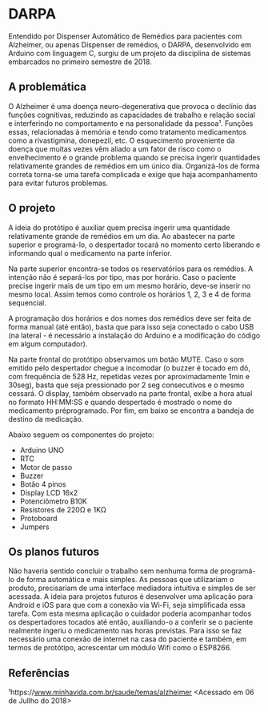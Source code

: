 # DARPA
Entendido por Dispenser Automático de Remédios para pacientes com Alzheimer, ou apenas Dispenser de remédios, o DARPA, desenvolvido em Arduino com linguagem C, surgiu de um projeto da disciplina de sistemas embarcados no primeiro semestre de 2018. 

## A problemática
O Alzheimer é uma doença neuro-degenerativa que provoca o declínio das funções cognitivas, reduzindo as capacidades de trabalho e relação social e interferindo no comportamento e na personalidade da pessoa¹. Funções essas, relacionadas à memória e tendo como tratamento medicamentos como a rivastigmina, donepezil, etc. O esquecimento proveniente da doença que muitas vezes vêm aliado a um fator de risco como o envelhecimento é o grande problema quando se precisa ingerir quantidades relativamente grandes de remédios em um único dia. Organizá-los de forma correta torna-se uma tarefa complicada e exige que haja acompanhamento para evitar futuros problemas.

## O projeto
A ideia do protótipo é auxiliar quem precisa ingerir uma quantidade relativamente grande de remédios em um dia. Ao abastecer na parte superior e programá-lo, o despertador tocará no momento certo liberando e informando qual o medicamento na parte inferior. 

Na parte superior encontra-se todos os reservatórios para os remédios. A intenção não é separá-los por tipo, mas por horário. Caso o paciente precise ingerir mais de um tipo em um mesmo horário, deve-se inserir no mesmo local. Assim temos como controle os horários 1, 2, 3 e 4 de forma sequencial.

A programação dos horários e dos nomes dos remédios deve ser feita de forma manual (até então), basta que para isso seja conectado o cabo USB (na lateral - é necessário a instalação do Arduino e a modificação do código em algum computador).

Na parte frontal do protótipo observamos um botão MUTE. Caso o som emitido pelo despertador chegue a incomodar (o buzzer é tocado em dó, com frequência de 528 Hz, repetidas vezes por aproximadamente 1min e 30seg), basta que seja pressionado por 2 seg consecutivos e o mesmo cessará. O display, também observado na parte frontal, exibe a hora atual no formato HH:MM:SS e quando despertado é mostrado o nome do medicamento préprogramado. Por fim, em baixo se encontra a bandeja de destino da medicação.

Abaixo seguem os componentes do projeto:
* Arduino UNO
* RTC
* Motor de passo
* Buzzer
* Botão 4 pinos
* Display LCD 16x2
* Potenciômetro B10K
* Resistores de 220Ω e 1KΩ
* Protoboard
* Jumpers

## Os planos futuros
Não haveria sentido concluir o trabalho sem nenhuma forma de programá-lo de forma automática e mais simples. As pessoas que utilizariam o produto, precisariam de uma interface mediadora intuitiva e simples de ser acessada. A ideia para projetos futuros é desenvolver uma aplicação para Android e iOS para que com a conexão via Wi-Fi, seja simplificada essa tarefa. Com esta mesma aplicação o cuidador poderia acompanhar todos os despertadores tocados até então, auxiliando-o a conferir se o paciente realmente ingeriu o medicamento nas horas previstas. Para isso se faz necessário uma conexão de internet na casa do paciente e também, em termos de protótipo, acrescentar um módulo Wifi como o ESP8266.

## Referências
¹https://www.minhavida.com.br/saude/temas/alzheimer <Acessado em 06 de Jullho do 2018>
